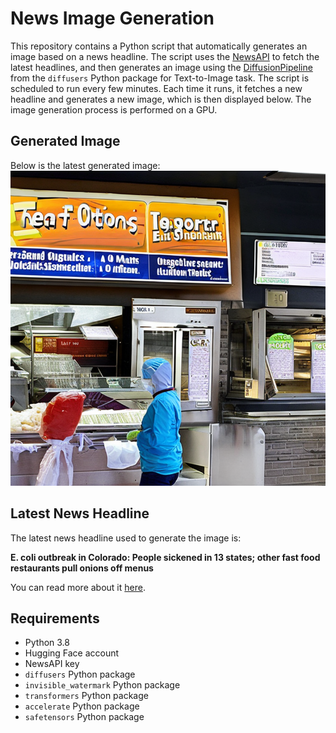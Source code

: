 # News Image Generation
This repository contains a Python script that automatically generates an image based on a news headline. The script uses the [NewsAPI](https://newsapi.org/) to fetch the latest headlines, and then generates an image using the [DiffusionPipeline](https://github.com/huggingface/diffusers) from the `diffusers` Python package for Text-to-Image task.
The script is scheduled to run every few minutes. Each time it runs, it fetches a new headline and generates a new image, which is then displayed below. The image generation process is performed on a GPU.

## Generated Image
Below is the latest generated image:
![Generated Image](image.png)

## Latest News Headline
The latest news headline used to generate the image is:

**E. coli outbreak in Colorado: People sickened in 13 states; other fast food restaurants pull onions off menus**

You can read more about it [here](https://gazette.com/news/e-coli-outbreak-in-colorado-people-sickened-in-13-states-other-fast-food-restaurants-pull/article_49b8faf4-9302-11ef-8294-2b1f37d87975.html).

## Requirements
- Python 3.8
- Hugging Face account
- NewsAPI key
- `diffusers` Python package
- `invisible_watermark` Python package
- `transformers` Python package
- `accelerate` Python package
- `safetensors` Python package
